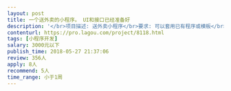 ```yaml
---                
layout: post       
title: 一个送外卖的小程序。 UI和接口已经准备好           
description: '</br>项目描述: 送外卖小程序</br>要求: 可以套用已有程序或模板</br>人员要求: 白天可以沟通</br>周期: 一周时间</br>其它:帮忙部署</br>'     
contenturl: https://pro.lagou.com/project/8118.html      
tags: [小程序开发]            
salary: 3000元以下          
publish_time: 2018-05-27 21:37:06         
review: 356人                   
apply: 8人                   
recommend: 5人                   
time_range: 小于1周              
---                 
```

